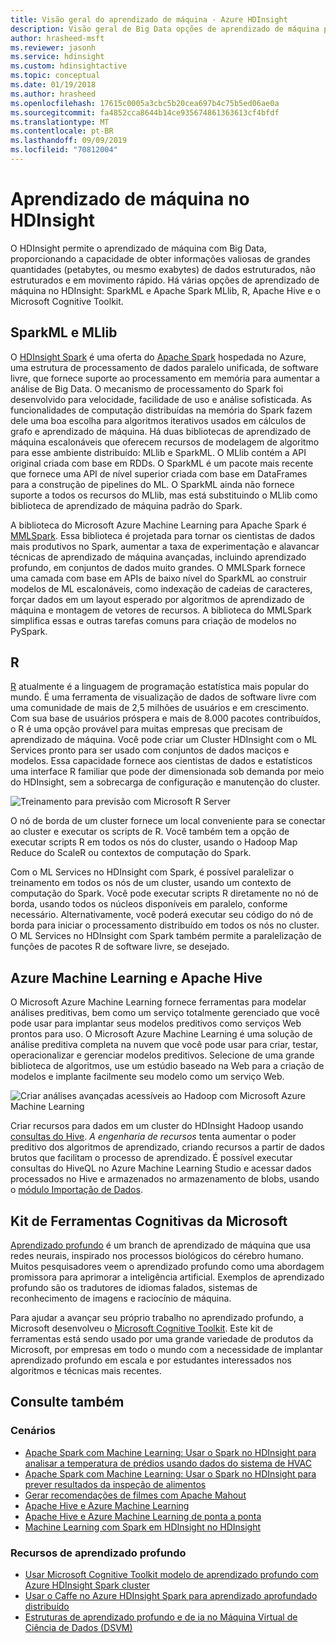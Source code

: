 ```yaml
---
title: Visão geral do aprendizado de máquina - Azure HDInsight
description: Visão geral de Big Data opções de aprendizado de máquina para clusters no Azure HDInsight.
author: hrasheed-msft
ms.reviewer: jasonh
ms.service: hdinsight
ms.custom: hdinsightactive
ms.topic: conceptual
ms.date: 01/19/2018
ms.author: hrasheed
ms.openlocfilehash: 17615c0005a3cbc5b20cea697b4c75b5ed06ae0a
ms.sourcegitcommit: fa4852cca8644b14ce935674861363613cf4bfdf
ms.translationtype: MT
ms.contentlocale: pt-BR
ms.lasthandoff: 09/09/2019
ms.locfileid: "70812004"
---
```

# <a name="machine-learning-on-hdinsight"></a>Aprendizado de máquina no HDInsight

O HDInsight permite o aprendizado de máquina com Big Data, proporcionando a capacidade de obter informações valiosas de grandes quantidades (petabytes, ou mesmo exabytes) de dados estruturados, não estruturados e em movimento rápido. Há várias opções de aprendizado de máquina no HDInsight:  SparkML e Apache Spark MLlib, R, Apache Hive e o Microsoft Cognitive Toolkit.

## <a name="sparkml-and-mllib"></a>SparkML e MLlib

O [HDInsight Spark](spark/apache-spark-overview.md) é uma oferta do [Apache Spark](https://spark.apache.org/) hospedada no Azure, uma estrutura de processamento de dados paralelo unificada, de software livre, que fornece suporte ao processamento em memória para aumentar a análise de Big Data. O mecanismo de processamento do Spark foi desenvolvido para velocidade, facilidade de uso e análise sofisticada. As funcionalidades de computação distribuídas na memória do Spark fazem dele uma boa escolha para algoritmos iterativos usados em cálculos de grafo e aprendizado de máquina. Há duas bibliotecas de aprendizado de máquina escalonáveis que oferecem recursos de modelagem de algoritmo para esse ambiente distribuído: MLlib e SparkML. O MLlib contém a API original criada com base em RDDs. O SparkML é um pacote mais recente que fornece uma API de nível superior criada com base em DataFrames para a construção de pipelines do ML. O SparkML ainda não fornece suporte a todos os recursos do MLlib, mas está substituindo o MLlib como biblioteca de aprendizado de máquina padrão do Spark.

A biblioteca do Microsoft Azure Machine Learning para Apache Spark é [MMLSpark](https://github.com/Azure/mmlspark). Essa biblioteca é projetada para tornar os cientistas de dados mais produtivos no Spark, aumentar a taxa de experimentação e alavancar técnicas de aprendizado de máquina avançadas, incluindo aprendizado profundo, em conjuntos de dados muito grandes. O MMLSpark fornece uma camada com base em APIs de baixo nível do SparkML ao construir modelos de ML escalonáveis, como indexação de cadeias de caracteres, forçar dados em um layout esperado por algoritmos de aprendizado de máquina e montagem de vetores de recursos. A biblioteca do MMLSpark simplifica essas e outras tarefas comuns para criação de modelos no PySpark.

## <a name="r"></a>R

[R](https://www.r-project.org/) atualmente é a linguagem de programação estatística mais popular do mundo. É uma ferramenta de visualização de dados de software livre com uma comunidade de mais de 2,5 milhões de usuários e em crescimento. Com sua base de usuários próspera e mais de 8.000 pacotes contribuídos, o R é uma opção provável para muitas empresas que precisam de aprendizado de máquina. Você pode criar um Cluster HDInsight com o ML Services pronto para ser usado com conjuntos de dados maciços e modelos. Essa capacidade fornece aos cientistas de dados e estatísticos uma interface R familiar que pode der dimensionada sob demanda por meio do HDInsight, sem a sobrecarga de configuração e manutenção do cluster.

![Treinamento para previsão com Microsoft R Server](./media/hdinsight-machine-learning-overview/r-training.png)

O nó de borda de um cluster fornece um local conveniente para se conectar ao cluster e executar os scripts de R.  Você também tem a opção de executar scripts R em todos os nós do cluster, usando o Hadoop Map Reduce do ScaleR ou contextos de computação do Spark.

Com o ML Services no HDInsight com Spark, é possível paralelizar o treinamento em todos os nós de um cluster, usando um contexto de computação do Spark. Você pode executar scripts R diretamente no nó de borda, usando todos os núcleos disponíveis em paralelo, conforme necessário. Alternativamente, você poderá executar seu código do nó de borda para iniciar o processamento distribuído em todos os nós no cluster. O ML Services no HDInsight com Spark também permite a paralelização de funções de pacotes R de software livre, se desejado.

## <a name="azure-machine-learning-and-apache-hive"></a>Azure Machine Learning e Apache Hive

O Microsoft Azure Machine Learning fornece ferramentas para modelar análises preditivas, bem como um serviço totalmente gerenciado que você pode usar para implantar seus modelos preditivos como serviços Web prontos para uso. O Microsoft Azure Machine Learning é uma solução de análise preditiva completa na nuvem que você pode usar para criar, testar, operacionalizar e gerenciar modelos preditivos. Selecione de uma grande biblioteca de algoritmos, use um estúdio baseado na Web para a criação de modelos e implante facilmente seu modelo como um serviço Web.

![Criar análises avançadas acessíveis ao Hadoop com Microsoft Azure Machine Learning](./media/hdinsight-machine-learning-overview/hadoop-azure-ml.png)

Criar recursos para dados em um cluster do HDInsight Hadoop usando [consultas do Hive](../machine-learning/team-data-science-process/create-features-hive.md). *A engenharia de recursos* tenta aumentar o poder preditivo dos algoritmos de aprendizado, criando recursos a partir de dados brutos que facilitam o processo de aprendizado. É possível executar consultas do HiveQL no Azure Machine Learning Studio e acessar dados processados no Hive e armazenados no armazenamento de blobs, usando o [módulo Importação de Dados](../machine-learning/studio/import-data.md).

## <a name="microsoft-cognitive-toolkit"></a>Kit de Ferramentas Cognitivas da Microsoft

[Aprendizado profundo](https://www.microsoft.com/en-us/research/group/dltc/) é um branch de aprendizado de máquina que usa redes neurais, inspirado nos processos biológicos do cérebro humano. Muitos pesquisadores veem o aprendizado profundo como uma abordagem promissora para aprimorar a inteligência artificial. Exemplos de aprendizado profundo são os tradutores de idiomas falados, sistemas de reconhecimento de imagens e raciocínio de máquina.

Para ajudar a avançar seu próprio trabalho no aprendizado profundo, a Microsoft desenvolveu o [Microsoft Cognitive Toolkit](https://www.microsoft.com/en-us/cognitive-toolkit/). Este kit de ferramentas está sendo usado por uma grande variedade de produtos da Microsoft, por empresas em todo o mundo com a necessidade de implantar aprendizado profundo em escala e por estudantes interessados nos algoritmos e técnicas mais recentes.

## <a name="see-also"></a>Consulte também

### <a name="scenarios"></a>Cenários

* [Apache Spark com Machine Learning: Usar o Spark no HDInsight para analisar a temperatura de prédios usando dados do sistema de HVAC](spark/apache-spark-ipython-notebook-machine-learning.md)
* [Apache Spark com Machine Learning: Usar o Spark no HDInsight para prever resultados da inspeção de alimentos](spark/apache-spark-machine-learning-mllib-ipython.md)
* [Gerar recomendações de filmes com Apache Mahout](hadoop/apache-hadoop-mahout-linux-mac.md)
* [Apache Hive e Azure Machine Learning](../machine-learning/team-data-science-process/create-features-hive.md)
* [Apache Hive e Azure Machine Learning de ponta a ponta](../machine-learning/team-data-science-process/hive-walkthrough.md)
* [Machine Learning com Spark em HDInsight no HDInsight](../machine-learning/team-data-science-process/spark-overview.md)

### <a name="deep-learning-resources"></a>Recursos de aprendizado profundo

* [Usar Microsoft Cognitive Toolkit modelo de aprendizado profundo com Azure HDInsight Spark cluster](spark/apache-spark-microsoft-cognitive-toolkit.md)
* [Usar o Caffe no Azure HDInsight Spark para aprendizado aprofundado distribuído](spark/apache-spark-deep-learning-caffe.md)
* [Estruturas de aprendizado profundo e de ia no Máquina Virtual de Ciência de Dados (DSVM)](../machine-learning/data-science-virtual-machine/dsvm-deep-learning-ai-frameworks.md)
